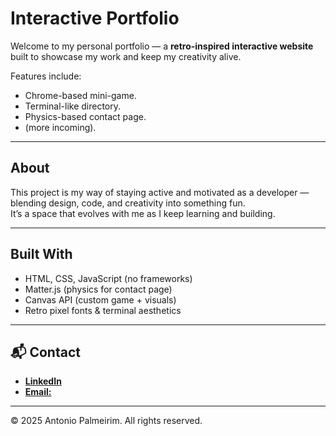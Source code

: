 # Interactive Portfolio

Welcome to my personal portfolio — a **retro-inspired interactive website** built to showcase my work and keep my creativity alive.

Features include:
- Chrome-based mini-game.  
- Terminal-like directory.
- Physics-based contact page.
- (more incoming).

---

## About

This project is my way of staying active and motivated as a developer — blending design, code, and creativity into something fun.  
It’s a space that evolves with me as I keep learning and building.

---

## Built With

- HTML, CSS, JavaScript (no frameworks)
- Matter.js (physics for contact page)
- Canvas API (custom game + visuals)
- Retro pixel fonts & terminal aesthetics

---

## 📬 Contact

- [**LinkedIn**](https://www.linkedin.com/in/antonio-palmeirim-912200265/)
- [**Email:**](mailto:apalmeirim03@gmail.com)

---

© 2025 Antonio Palmeirim. All rights reserved.
